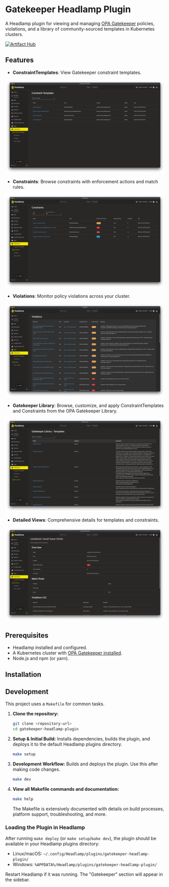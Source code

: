 # Gatekeeper Headlamp Plugin

A Headlamp plugin for viewing and managing [OPA Gatekeeper](https://open-policy-agent.github.io/gatekeeper/) policies, violations, and a library of community-sourced templates in Kubernetes clusters.

[![Artifact Hub](https://img.shields.io/endpoint?url=https://artifacthub.io/badge/repository/gatekeeper-headlamp-plugin)](https://artifacthub.io/packages/search?repo=gatekeeper-headlamp-plugin)

## Features

- **ConstraintTemplates**: View Gatekeeper constraint templates.

![Constraint Templates](images/constraint_template.png)

- **Constraints**: Browse constraints with enforcement actions and match rules.

![Constraints](images/constraints.png)

- **Violations**: Monitor policy violations across your cluster.

![Violations](images/violations.png)

- **Gatekeeper Library**: Browse, customize, and apply ConstraintTemplates and Constraints from the OPA Gatekeeper Library.

![Gatekeeper Library](images/library.png)

- **Detailed Views**: Comprehensive details for templates and constraints.

![Constraint Details](images/constraints_detail.png)

## Prerequisites

- Headlamp installed and configured.
- A Kubernetes cluster with [OPA Gatekeeper installed](https://open-policy-agent.github.io/gatekeeper/website/docs/install/).
- Node.js and npm (or yarn).

## Installation



## Development

This project uses a `Makefile` for common tasks.

1.  **Clone the repository:**
    ```bash
    git clone <repository-url>
    cd gatekeeper-headlamp-plugin
    ```

1.  **Setup & Initial Build:**
    Installs dependencies, builds the plugin, and deploys it to the default Headlamp plugins directory.
    ```bash
    make setup
    ```

1.  **Development Workflow:**
    Builds and deploys the plugin. Use this after making code changes.
    ```bash
    make dev
    ```

1.  **View all Makefile commands and documentation:**
    ```bash
    make help
    ```
    The Makefile is extensively documented with details on build processes, platform support, troubleshooting, and more.

### Loading the Plugin in Headlamp

After running `make deploy` (or `make setup`/`make dev`), the plugin should be available in your Headlamp plugins directory:
- Linux/macOS: `~/.config/Headlamp/plugins/gatekeeper-headlamp-plugin/`
- Windows: `%APPDATA%/Headlamp/plugins/gatekeeper-headlamp-plugin/`

Restart Headlamp if it was running. The "Gatekeeper" section will appear in the sidebar.
